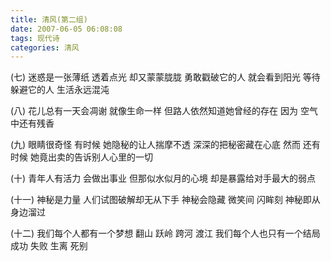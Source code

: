 ```yaml
---
title: 清风(第二组)
date: 2007-06-05 06:08:08
tags: 现代诗
categories: 清风
---
```

(七)
迷惑是一张薄纸
透着点光
却又蒙蒙胧胧
勇敢戳破它的人
就会看到阳光
等待躲避它的人
生活永远混沌
<!-- more -->
(八)
花儿总有一天会凋谢
就像生命一样
但路人依然知道她曾经的存在
因为
空气中还有残香

(九)
眼睛很奇怪
有时候
她隐秘的让人揣摩不透
深深的把秘密藏在心底
然而
还有时候
她竟出卖的告诉别人心里的一切

(十)
青年人有活力
会做出事业
但那似水似月的心境
却是暴露给对手最大的弱点

(十一)
神秘是力量
人们试图破解却无从下手
神秘会隐藏
微笑间
闪眸刻
神秘即从身边溜过

(十二)
我们每个人都有一个梦想
翻山
跃岭
跨河
渡江
我们每个人也只有一个结局
成功
失败
生离
死别
